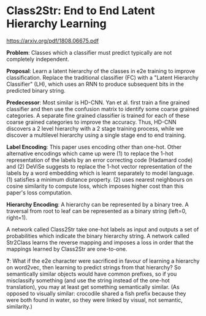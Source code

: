 # Class2Str: End to End Latent Hierarchy Learning
https://arxiv.org/pdf/1808.06675.pdf

**Problem**: Classes which a classifier must predict typically are not completely independent.

**Proposal**: Learn a latent hierarchy of the classes in e2e training to improve classification. Replace the traditional classifier (FC) with a "Latent Hierarchy Classifier" (LH), which uses an RNN to produce subsequent bits in the predicted binary string.

**Predecessor**: Most similar is HD-CNN. Yan et al. first train a fine grained classifier and then use the confusion matrix to identify some coarse grained categories. A separate fine grained classifier is trained for each of these coarse grained categories to improve the accuracy. Thus, HD-CNN discovers a 2 level hierarchy with a 2 stage training process, while we discover a multilevel hierarchy using a single stage end to end training.

**Label Encoding**: This paper uses encoding other than one-hot. Other alternative encodings which came up were (1) to replace the 1-hot representation of the labels by an error correcting code (Hadamard code) and (2) DeViSe suggests to replace the 1-hot vector representation of the labels by a word embedding which is learnt separately to model language. (1) satisfies a minimum distance property. (2) uses nearest neighbours on cosine similarity to compute loss, which imposes higher cost than this paper's loss computation.

**Hierarchy Encoding**: A hierarchy can be represented by a binary tree. A traversal from root to leaf can be represented as a binary string (left=0, right=1).

A network called Class2Str take one-hot labels as input and outputs a set of probabilities which indicate the binary hierarchy string. A network called Str2Class learns the reverse mapping and imposes a loss in order that the mappings learned by Class2Str are one-to-one.

**?**: What if the e2e character were sacrificed in favour of learning a hierarchy on word2vec, then learning to predict strings from that hierarchy? So semantically similar objects would have common prefixes, so if you misclassify something (and use the string instead of the one-hot translation), you may at least get something semantically similar. (As opposed to visually similar: crocodile shared a fish prefix because they were both found in water, so they were linked by visual, not semantic, similarity.)
<!--stackedit_data:
eyJoaXN0b3J5IjpbMTIxNzIxNTQxM119
-->